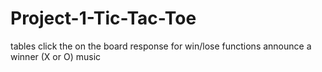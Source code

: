 # Project-1-Tic-Tac-Toe
tables
 click the on the board
 response for win/lose functions
 announce a winner (X or O)
 music
